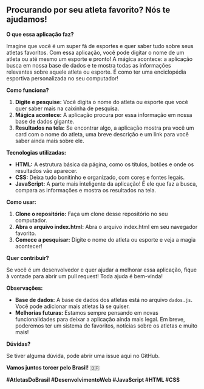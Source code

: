 ## **Procurando por seu atleta favorito? Nós te ajudamos!** 

**O que essa aplicação faz?**

Imagine que você é um super fã de esportes e quer saber tudo sobre seus atletas favoritos. Com essa aplicação, você pode digitar o nome de um atleta ou até mesmo um esporte e pronto! A mágica acontece: a aplicação busca em nossa base de dados e te mostra todas as informações relevantes sobre aquele atleta ou esporte. É como ter uma enciclopédia esportiva personalizada no seu computador!

**Como funciona?**

1. **Digite e pesquise:** Você digita o nome do atleta ou esporte que você quer saber mais na caixinha de pesquisa.
2. **Mágica acontece:** A aplicação procura por essa informação em nossa base de dados gigante.
3. **Resultados na tela:** Se encontrar algo, a aplicação mostra pra você um card com o nome do atleta, uma breve descrição e um link para você saber ainda mais sobre ele.

**Tecnologias utilizadas:**

* **HTML:** A estrutura básica da página, como os títulos, botões e onde os resultados vão aparecer.
* **CSS:** Deixa tudo bonitinho e organizado, com cores e fontes legais.
* **JavaScript:** A parte mais inteligente da aplicação! É ele que faz a busca, compara as informações e mostra os resultados na tela.

**Como usar:**

1. **Clone o repositório:** Faça um clone desse repositório no seu computador.
2. **Abra o arquivo index.html:** Abra o arquivo index.html em seu navegador favorito.
3. **Comece a pesquisar:** Digite o nome do atleta ou esporte e veja a magia acontecer!

**Quer contribuir?**

Se você é um desenvolvedor e quer ajudar a melhorar essa aplicação, fique à vontade para abrir um pull request! Toda ajuda é bem-vinda!

**Observações:**

* **Base de dados:** A base de dados dos atletas está no arquivo `dados.js`. Você pode adicionar mais atletas lá se quiser.
* **Melhorias futuras:** Estamos sempre pensando em novas funcionalidades para deixar a aplicação ainda mais legal. Em breve, poderemos ter um sistema de favoritos, notícias sobre os atletas e muito mais!

**Dúvidas?**

Se tiver alguma dúvida, pode abrir uma issue aqui no GitHub.

**Vamos juntos torcer pelo Brasil!** 🇧🇷

**#AtletasDoBrasil #DesenvolvimentoWeb #JavaScript #HTML #CSS**
